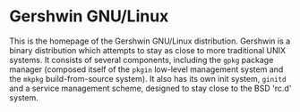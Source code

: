 # Gershwin GNU/Linux

This is the homepage of the Gershwin GNU/Linux distribution. Gershwin is a
binary distribution which attempts to stay as close to more traditional UNIX
systems. It consists of several components, including the `gpkg` package
manager (composed itself of the `pkgin` low-level management system and the
`mkpkg` build-from-source system). It also has its own init system, `ginitd`
and a service management scheme, designed to stay close to the BSD 'rc.d'
system.

